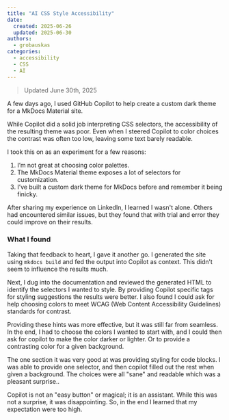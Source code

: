 ```yaml
---
title: "AI CSS Style Accessibility"
date: 
  created: 2025-06-26
  updated: 2025-06-30
authors: 
  - grobauskas
categories:
  - accessibility
  - CSS
  - AI
---
```


> Updated June 30th, 2025

A few days ago, I used GitHub Copilot to help create a custom dark theme for a MkDocs Material site.

While Copilot did a solid job interpreting CSS selectors, the accessibility of the resulting theme was poor. Even when I steered Copilot to color choices the contrast was often too low, leaving some text barely readable.

<!-- more -->

I took this on as an experiment for a few reasons:

1. I’m not great at choosing color palettes.
2. The MkDocs Material theme exposes a lot of selectors for customization.
3. I’ve built a custom dark theme for MkDocs before and remember it being finicky.

After sharing my experience on LinkedIn, I learned I wasn't alone. Others had encountered similar issues, but they found that with trial and error they could improve on their results.

### What I found

Taking that feedback to heart, I gave it another go. I generated the site using `mkdocs build` and fed the output into Copilot as context. This didn’t seem to influence the results much.

Next, I dug into the documentation and reviewed the generated HTML to identify the selectors I wanted to style. By providing Copilot specific tags for styling suggestions the results were better. I also found I could ask for help choosing colors to meet WCAG (Web Content Accessibility Guidelines) standards for contrast. 

Providing these hints was more effective, but it was still far from seamless. In the end, I had to choose the colors I wanted to start with, and I could then ask for copilot to make the color darker or lighter. Or to provide a contrasting color for a given background.

The one section it was very good at was providing styling for code blocks. I was able to provide one selector, and then copilot filled out the rest when given a background. The choices were all "sane" and readable which was a pleasant surprise..

Copilot is not an "easy button" or magical; it is an assistant. While this was not a surprise, it was disappointing. So, in the end I learned that my expectation were too high.